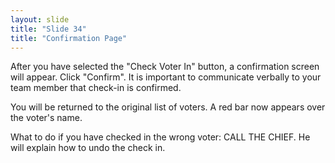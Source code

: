 ```yaml
---
layout: slide
title: "Slide 34"
title: "Confirmation Page"
---
```


After you have selected the "Check Voter In" button, a confirmation screen will appear. Click "Confirm". It is important to communicate verbally to your team member that check-in is confirmed.

You will be returned to the original list of voters. A red bar now appears over the voter's name.

What to do if you have checked in the wrong voter: CALL THE CHIEF. He will explain how to undo the check in.
